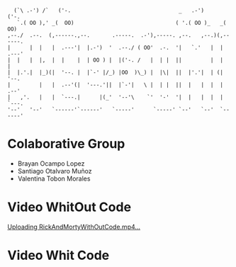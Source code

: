 ```


  (`\ .-') /`   ('-.                                  _   .-')       ('-.   
   `.( OO ),' _(  OO)                                ( '.( OO )_   _(  OO)  
,--./  .--.  (,------.,--.       .-----.  .-'),-----. ,--.   ,--.)(,------. 
|      |  |   |  .---'|  |.-')  '  .--./ ( OO'  .-.  '|   `.'   |  |  .---' 
|  |   |  |,  |  |    |  | OO ) |  |('-. /   |  | |  ||         |  |  |     
|  |.'.|  |_)(|  '--. |  |`-' |/_) |OO  )\_) |  |\|  ||  |'.'|  | (|  '--.  
|         |   |  .--'(|  '---.'||  |`-'|   \ |  | |  ||  |   |  |  |  .--'  
|   ,'.   |   |  `---.|      |(_'  '--'\    `'  '-'  '|  |   |  |  |  `---. 
'--'   '--'   `------'`------'   `-----'      `-----' `--'   `--'  `------' 
```

# Colaborative Group
- Brayan Ocampo Lopez
- Santiago Otalvaro Muñoz
- Valentina Tobon Morales

# Video WhitOut Code

[Uploading RickAndMortyWithOutCode.mp4…](https://github.com/user-attachments/assets/28b8d6ac-d7bf-4536-a84e-2b08ae6a6298)

# Video Whit Code
